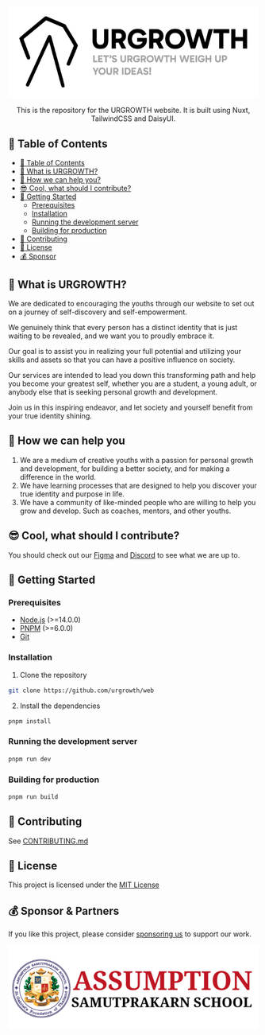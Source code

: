 <p align="center"><img src="./public/images/logo-card.png" width="512"></p>

<p align="center">
This is the repository for the URGROWTH website. It is built using Nuxt, TailwindCSS and DaisyUI.
</p>

## 📝 Table of Contents

- [📝 Table of Contents](#-table-of-contents)
- [🙋‍ What is URGROWTH?](#-what-is-urgrowth)
- [🤔 How we can help you?](#-how-we-can-help-you)
- [😎 Cool, what should I contribute?](#-cool-what-should-i-contribute)
- [🚀 Getting Started](#-getting-started)
  - [Prerequisites](#prerequisites)
  - [Installation](#installation)
  - [Running the development server](#running-the-development-server)
  - [Building for production](#building-for-production)
- [🤝 Contributing](#-contributing)
- [📝 License](#-license)
- [💰 Sponsor](#-sponsor)

## 🙋 What is URGROWTH?

We are dedicated to encouraging the youths through our website to set out on a journey of self-discovery and self-empowerment.

We genuinely think that every person has a distinct identity that is just waiting to be revealed, and we want you to proudly embrace it.

Our goal is to assist you in realizing your full potential and utilizing your skills and assets so that you can have a positive influence on society.

Our services are intended to lead you down this transforming path and help you become your greatest self, whether you are a student, a young adult, or anybody else that is seeking personal growth and development.

Join us in this inspiring endeavor, and let society and yourself benefit from your true identity shining.

## 🤔 How we can help you

1. We are a medium of creative youths with a passion for personal growth and development, for building a better society, and for making a difference in the world.
2. We have learning processes that are designed to help you discover your true identity and purpose in life.
3. We have a community of like-minded people who are willing to help you grow and develop. Such as coaches, mentors, and other youths.

## 😎 Cool, what should I contribute?

You should check out our [Figma](https://www.figma.com/file/G0Nt7pkqjuE6vd6lMLvBBL/URGROWTH-Flowchart?type=whiteboard&node-id=0%3A1&t=GtXPIXAAHIT2KM7Y-1)
and [Discord](https://discord.com/invite/gZg86g2UB3) to see what we are up to.

## 🚀 Getting Started

### Prerequisites

- [Node.js](https://nodejs.org/en/) (>=14.0.0)
- [PNPM](https://pnpm.io/) (>=6.0.0)
- [Git](https://git-scm.com/)

### Installation

1. Clone the repository

```bash
git clone https://github.com/urgrowth/web
```

2. Install the dependencies

```bash
pnpm install
```

### Running the development server

```bash
pnpm run dev
```

### Building for production

```bash
pnpm run build
```

## 🤝 Contributing

See [CONTRIBUTING.md](./CONTRIBUTING.md)

## 📝 License

This project is licensed under the [MIT License](./LICENSE)

## 💰 Sponsor & Partners

If you like this project, please consider [sponsoring us](https://github.com/sponsors/tinarskii) to support our work.

<p align="center"><a href="https://www.acsp.ac.th/"><img src="./public/images/acsp.png" width="512"></a></p>
